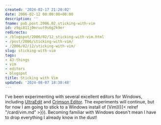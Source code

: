 ```yaml
---
created: '2024-02-17 21:20:02'
date: 2006-02-12 00:00:00+00:00
description: ''
fname: pub.post.2006.02.sticking-with-vim
id: z9qi811j0mruut9s6g2k9er
redirects:
- /blogspot/2006/02/12_sticking-with-vim.html
- /post/2006/sticking-with-vim/
- /2006/02/12/sticking-with-vim/
slug: sticking-with-vim
tags:
- 43-things
- vim
- editors
- blogspot
title: Sticking with Vim
updated: '2024-08-07 18:30:48'
---
```


I've been experimenting with several excellent editors for Windows, including [UltraEdit](http://www.ultraedit.com) and [Crimson Editor](http://www.crimsoneditor.com). The experiments will continue, but for now I am going to stick to a Windows install of [Vim]({{< relref "/card/vim.md" >}}). Becoming familiar with Windows doesn't mean I have to drop everything I already know in the dust!